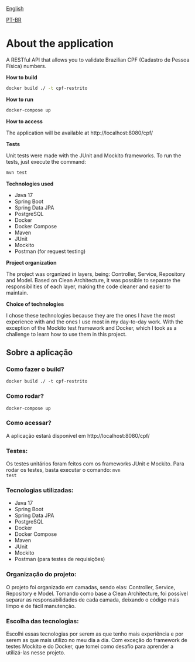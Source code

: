 [English](https://github.com/karenaciole/cpf-restrito/blob/master/README.md#about-the-application)

[PT-BR](https://github.com/karenaciole/cpf-restrito/blob/master/README.md#sobre-a-aplica%C3%A7%C3%A3o)

# About the application

A RESTful API that allows you to validate Brazilian CPF (Cadastro de Pessoa Física) numbers.

**How to build**

```bash
docker build ./ -t cpf-restrito
```

**How to run**

```bash
docker-compose up
```

**How to access**

The application will be available at http://localhost:8080/cpf/

**Tests**

Unit tests were made with the JUnit and Mockito frameworks. To run the tests, just execute the command:

```bash
mvn test
```

**Technologies used**

* Java 17
* Spring Boot
* Spring Data JPA
* PostgreSQL
* Docker
* Docker Compose
* Maven
* JUnit
* Mockito
* Postman (for request testing)

**Project organization**

The project was organized in layers, being: Controller, Service, Repository and Model. Based on Clean Architecture, it was possible to separate the responsibilities of each layer, making the code cleaner and easier to maintain.

**Choice of technologies**

I chose these technologies because they are the ones I have the most experience with and the ones I use most in my day-to-day work. With the exception of the Mockito test framework and Docker, which I took as a challenge to learn how to use them in this project.

 
## Sobre a aplicação

### Como fazer o build? 
<code>docker build ./ -t cpf-restrito</code>

### Como rodar? 
<code>docker-compose up</code>

### Como acessar?
A aplicação estará disponível em http://localhost:8080/cpf/

### Testes:
Os testes unitários foram feitos com os frameworks JUnit e Mockito. 
Para rodar os testes, basta executar o comando:
<code>mvn test</code>

### Tecnologias utilizadas:
- Java 17
- Spring Boot
- Spring Data JPA
- PostgreSQL
- Docker
- Docker Compose
- Maven
- JUnit
- Mockito
- Postman (para testes de requisições)

### Organização do projeto:
O projeto foi organizado em camadas, sendo elas: Controller, Service, Repository e Model. Tomando como base a Clean Architecture, foi possível separar as responsabilidades de cada camada, deixando o código mais limpo e de fácil manutenção.

### Escolha das tecnologias:
Escolhi essas tecnologias por serem as que tenho mais experiência e por serem as que mais utilizo no meu dia a dia.
Com exceção do framework de testes Mockito e do Docker, que tomei como desafio para aprender a utilizá-las nesse projeto.
